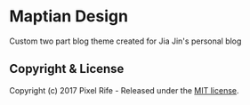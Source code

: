 # Maptian Design

Custom two part blog theme created for Jia Jin's personal blog

## Copyright & License

Copyright (c) 2017 Pixel Rife - Released under the [MIT license](LICENSE).
